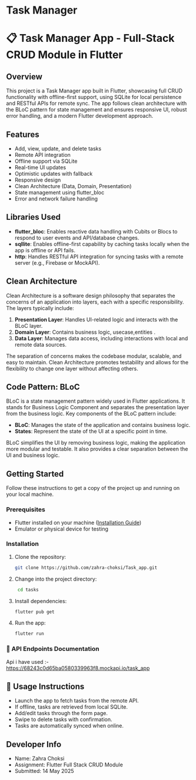 # Task Manager
# 📋 Task Manager App - Full-Stack CRUD Module in Flutter

## Overview
This project is a Task Manager app built in Flutter, showcasing full CRUD functionality with offline-first support, using SQLite for local persistence and RESTful APIs  for remote sync. The app follows clean architecture with the BLoC pattern for state management and ensures responsive UI, robust error handling, and a modern Flutter development approach.

## Features

- Add, view, update, and delete tasks 
- Remote API integration 
- Offline support via SQLite
- Real-time UI updates
- Optimistic updates with fallback
- Responsive design
- Clean Architecture (Data, Domain, Presentation)
- State management using flutter_bloc
- Error and network failure handling

 ## Libraries Used

- **flutter_bloc**: Enables reactive data handling with Cubits or Blocs to respond to user events and API/database changes.
- **sqllite**: Enables offline-first capability by caching tasks locally when the app is offline or API fails.
- **http**: Handles RESTful API integration for syncing tasks with a remote server (e.g., Firebase or MockAPI).

## Clean Architecture

Clean Architecture is a software design philosophy that separates the concerns of an application into layers, each with a specific responsibility. The layers typically include:

1. **Presentation Layer**: Handles UI-related logic and interacts with the BLoC layer.
2. **Domain Layer**: Contains business logic, usecase,entities .
3. **Data Layer**: Manages data access, including interactions with local and remote data sources.

The separation of concerns makes the codebase modular, scalable, and easy to maintain. Clean Architecture promotes testability and allows for the flexibility to change one layer without affecting others.

## Code Pattern: BLoC

BLoC is a state management pattern widely used in Flutter applications. It stands for Business Logic Component and separates the presentation layer from the business logic. Key components of the BLoC pattern include:

- **BLoC**: Manages the state of the application and contains business logic.
- **States**: Represent the state of the UI at a specific point in time.

BLoC simplifies the UI by removing business logic, making the application more modular and testable. It also provides a clear separation between the UI and business logic.


## Getting Started

Follow these instructions to get a copy of the project up and running on your local machine.

### Prerequisites

- Flutter installed on your machine ([Installation Guide](https://flutter.dev/docs/get-started/install))
- Emulator or physical device for testing

### Installation

1. Clone the repository:

   ```bash
   git clone https://github.com/zahra-choksi/Task_app.git
2. Change into the project directory:

   ```bash
    cd tasks
3. Install dependencies:

    ```bash
    flutter pub get
4. Run the app:

    ```bash
   flutter run

### 🔗 API Endpoints Documentation

Api i have used :- https://68243c0d65ba0580339963f8.mockapi.io/task_app

## 📄 Usage Instructions

- Launch the app to fetch tasks from the remote API.
- If offline, tasks are retrieved from local SQLite.
- Add/edit tasks through the form page.
- Swipe to delete tasks with confirmation.
- Tasks are automatically synced when online.

##  Developer Info

- Name: Zahra Choksi 
- Assignment: Flutter Full Stack CRUD Module
- Submitted:  14  May 2025




